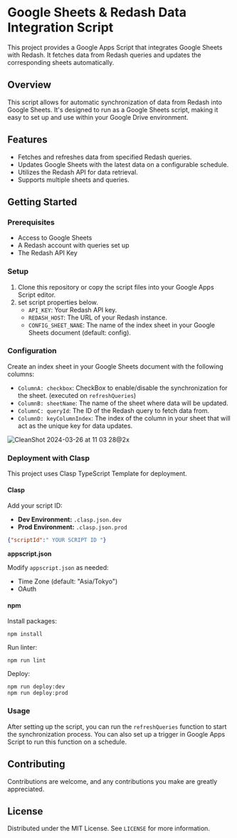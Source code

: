 
# Google Sheets & Redash Data Integration Script

This project provides a Google Apps Script that integrates Google Sheets with Redash. It fetches data from Redash queries and updates the corresponding sheets automatically.

## Overview

This script allows for automatic synchronization of data from Redash into Google Sheets. It's designed to run as a Google Sheets script, making it easy to set up and use within your Google Drive environment.

## Features

- Fetches and refreshes data from specified Redash queries.
- Updates Google Sheets with the latest data on a configurable schedule.
- Utilizes the Redash API for data retrieval.
- Supports multiple sheets and queries.

## Getting Started

### Prerequisites

- Access to Google Sheets
- A Redash account with queries set up
- The Redash API Key

### Setup

1. Clone this repository or copy the script files into your Google Apps Script editor.
2. set script properties below.
    - `API_KEY`: Your Redash API key.
    - `REDASH_HOST`: The URL of your Redash instance.
    - `CONFIG_SHEET_NANE`: The name of the index sheet in your Google Sheets document (default: config).

### Configuration

Create an index sheet in your Google Sheets document with the following columns:

- `ColumnA: checkbox`: CheckBox to enable/disable the synchronization for the sheet. (executed on `refreshQueries`)
- `ColumnB: sheetName`: The name of the sheet where data will be updated.
- `ColumnC: queryId`: The ID of the Redash query to fetch data from.
- `ColumnD: keyColumnIndex`: The index of the column in your sheet that will act as the unique key for data updates.

![CleanShot 2024-03-26 at 11 03 28@2x](https://github.com/tomoyanakano/redash-to-sheet/assets/47712031/2b06d21f-99f7-45c4-8986-004c6861d57c)


### Deployment with Clasp

This project uses Clasp TypeScript Template for deployment.

#### Clasp

Add your script ID:

- **Dev Environment:** `.clasp.json.dev`
- **Prod Environment:** `.clasp.json.prod`

```json
{"scriptId":" YOUR SCRIPT ID "}
```

**appscript.json**

Modify `appscript.json` as needed:

- Time Zone (default: "Asia/Tokyo")
- OAuth

#### npm

Install packages:

```
npm install
```

Run linter:

```
npm run lint
```

Deploy:

```
npm run deploy:dev
npm run deploy:prod
```

### Usage

After setting up the script, you can run the `refreshQueries` function to start the synchronization process. You can also set up a trigger in Google Apps Script to run this function on a schedule.

## Contributing

Contributions are welcome, and any contributions you make are greatly appreciated.

## License

Distributed under the MIT License. See `LICENSE` for more information.
